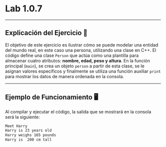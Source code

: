 # Lab 1.0.7

-----

## Explicación del Ejercicio 📝

El objetivo de este ejercicio es ilustrar cómo se puede modelar una entidad del mundo real, en este caso una persona, utilizando una clase en C++. El código define una clase `Person` que actúa como una plantilla para almacenar cuatro atributos: **nombre, edad, peso y altura**. En la función principal (`main`), se crea un objeto `person` a partir de esta clase, se le asignan valores específicos y finalmente se utiliza una función auxiliar `print` para mostrar los datos de manera ordenada en la consola.

-----

## Ejemplo de Funcionamiento 🖥️

Al compilar y ejecutar el código, la salida que se mostrará en la consola será la siguiente:

```bash
Meet Harry
Harry is 23 years old
Harry weighs 165 pounds 
Harry is  200 cm tall 
```
